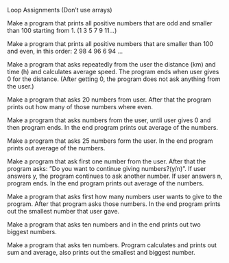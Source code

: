 Loop Assignments (Don’t use arrays)

Make a program that prints all positive numbers that are odd and smaller than 100 starting from 1. (1 3 5 7 9 11…)

Make a program that prints all positive numbers that are smaller than 100 and even, in this order: 2 98 4 96 6 94 …

Make a program that asks repeatedly from the user the distance (km) and time (h) and calculates average speed. The program ends when user gives 0 for the distance. (After getting 0, the program does not ask anything from the user.)

Make a program that asks 20 numbers from user. After that the program prints out how many of those numbers where even.

Make a program that asks numbers from the user, until user gives 0 and then program ends. In the end program prints out average of the numbers.

Make a program that asks 25 numbers form the user. In the end program prints out average of the numbers.

Make a program that ask first one number from the user. After that the program asks: ”Do you want to continue giving numbers?(y/n)”. If user answers y, the program continues to ask another number. If user answers n, program ends. In the end program prints out average of the numbers.

Make a program that asks first how many numbers user wants to give to the program. After that program asks those numbers. In the end program prints out the smallest number that user gave.

Make a program that asks ten numbers and in the end prints out two biggest numbers.

Make a program that asks ten numbers. Program calculates and prints out sum and average, also prints out the smallest and biggest number.
